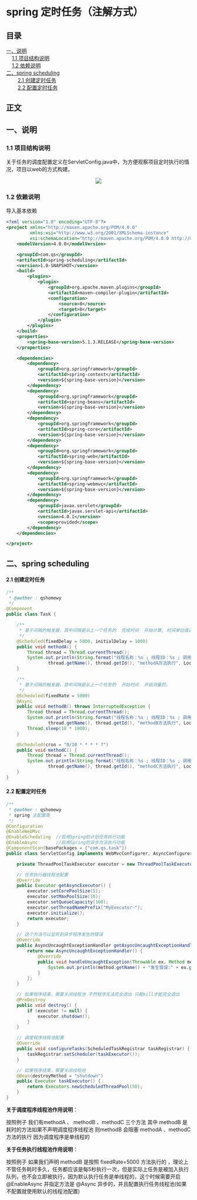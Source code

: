 # spring 定时任务（注解方式）

## 目录<br/>
<a href="#一说明">一、说明</a><br/>
&nbsp;&nbsp;&nbsp;&nbsp;<a href="#11-项目结构说明">1.1 项目结构说明</a><br/>
&nbsp;&nbsp;&nbsp;&nbsp;<a href="#12-依赖说明">1.2 依赖说明</a><br/>
<a href="#二spring-scheduling">二、spring scheduling</a><br/>
&nbsp;&nbsp;&nbsp;&nbsp;&nbsp;&nbsp;&nbsp;&nbsp;<a href="#21-创建定时任务">2.1 创建定时任务</a><br/>
&nbsp;&nbsp;&nbsp;&nbsp;&nbsp;&nbsp;&nbsp;&nbsp;<a href="#22-配置定时任务">2.2 配置定时任务</a><br/>
## 正文<br/>


## 一、说明

### 1.1 项目结构说明

关于任务的调度配置定义在ServletConfig.java中，为方便观察项目定时执行的情况，项目以web的方式构建。

<div align="center"> <img src="https://github.com/qshomewy/SpringNotes/blob/master/pictures/spring-scheduling-annotation.png"/> </div>



### 1.2 依赖说明

导入基本依赖

```xml
<?xml version="1.0" encoding="UTF-8"?>
<project xmlns="http://maven.apache.org/POM/4.0.0"
         xmlns:xsi="http://www.w3.org/2001/XMLSchema-instance"
         xsi:schemaLocation="http://maven.apache.org/POM/4.0.0 http://maven.apache.org/xsd/maven-4.0.0.xsd">
    <modelVersion>4.0.0</modelVersion>

    <groupId>com.qs</groupId>
    <artifactId>spring-scheduling</artifactId>
    <version>1.0-SNAPSHOT</version>
    <build>
        <plugins>
            <plugin>
                <groupId>org.apache.maven.plugins</groupId>
                <artifactId>maven-compiler-plugin</artifactId>
                <configuration>
                    <source>8</source>
                    <target>8</target>
                </configuration>
            </plugin>
        </plugins>
    </build>
    <properties>
        <spring-base-version>5.1.3.RELEASE</spring-base-version>
    </properties>

    <dependencies>
        <dependency>
            <groupId>org.springframework</groupId>
            <artifactId>spring-context</artifactId>
            <version>${spring-base-version}</version>
        </dependency>
        <dependency>
            <groupId>org.springframework</groupId>
            <artifactId>spring-beans</artifactId>
            <version>${spring-base-version}</version>
        </dependency>
        <dependency>
            <groupId>org.springframework</groupId>
            <artifactId>spring-core</artifactId>
            <version>${spring-base-version}</version>
        </dependency>
        <dependency>
            <groupId>org.springframework</groupId>
            <artifactId>spring-web</artifactId>
            <version>${spring-base-version}</version>
        </dependency>
        <dependency>
            <groupId>org.springframework</groupId>
            <artifactId>spring-webmvc</artifactId>
            <version>${spring-base-version}</version>
        </dependency>
        <dependency>
            <groupId>javax.servlet</groupId>
            <artifactId>javax.servlet-api</artifactId>
            <version>4.0.1</version>
            <scope>provided</scope>
        </dependency>
    </dependencies>

</project>
```



## 二、spring scheduling

#### 2.1 创建定时任务

```java
/**
 * @author : qshomewy
 */
@Component
public class Task {

    /**
     * 基于间隔的触发器，其中间隔是从上一个任务的  完成时间  开始计算, 时间单位值以毫秒为单位。
     */
    @Scheduled(fixedDelay = 5000, initialDelay = 1000)
    public void methodA() {
        Thread thread = Thread.currentThread();
        System.out.println(String.format("线程名称：%s ; 线程ID：%s ; 调用方法：%s ; 调用时间：%s",
                thread.getName(), thread.getId(), "methodA方法执行", LocalDateTime.now()));
    }

    /**
     * 基于间隔的触发器，其中间隔是从上一个任务的  开始时间  开始测量的。
     */
    @Scheduled(fixedRate = 5000)
    @Async
    public void methodB() throws InterruptedException {
        Thread thread = Thread.currentThread();
        System.out.println(String.format("线程名称：%s ; 线程ID：%s ; 调用方法：%s ; 调用时间：%s",
                thread.getName(), thread.getId(), "methodB方法执行", LocalDateTime.now()));
        Thread.sleep(10 * 1000);
    }

    @Scheduled(cron = "0/10 * * * * ?")
    public void methodC() {
        Thread thread = Thread.currentThread();
        System.out.println(String.format("线程名称：%s ; 线程ID：%s ; 调用方法：%s ; 调用时间：%s",
                thread.getName(), thread.getId(), "methodC方法执行", LocalDateTime.now()));
    }
}

```

#### 2.2 配置定时任务

```java
/**
 * @author : qshomewy
 * spring 主配置类
 */
@Configuration
@EnableWebMvc
@EnableScheduling  //启用Spring的计划任务执行功能
@EnableAsync       //启用Spring的异步方法执行功能
@ComponentScan(basePackages = {"com.qs.task"})
public class ServletConfig implements WebMvcConfigurer, AsyncConfigurer, SchedulingConfigurer {

    private ThreadPoolTaskExecutor executor = new ThreadPoolTaskExecutor();

    // 任务执行器线程池配置
    @Override
    public Executor getAsyncExecutor() {
        executor.setCorePoolSize(5);
        executor.setMaxPoolSize(10);
        executor.setQueueCapacity(100);
        executor.setThreadNamePrefix("MyExecutor-");
        executor.initialize();
        return executor;
    }

    // 这个方法可以监听到异步程序发生的错误
    @Override
    public AsyncUncaughtExceptionHandler getAsyncUncaughtExceptionHandler() {
        return new AsyncUncaughtExceptionHandler() {
            @Override
            public void handleUncaughtException(Throwable ex, Method method, Object... params) {
                System.out.println(method.getName() + "发生错误:" + ex.getMessage());
            }
        };
    }

    // 如果程序结束，需要关闭线程池 不然程序无法完全退出 只能kill才能完全退出
    @PreDestroy
    public void destroy() {
        if (executor != null) {
            executor.shutdown();
        }
    }

    // 调度程序线程池配置
    @Override
    public void configureTasks(ScheduledTaskRegistrar taskRegistrar) {
        taskRegistrar.setScheduler(taskExecutor());
    }

    // 如果程序结束，需要关闭线程池
    @Bean(destroyMethod = "shutdown")
    public Executor taskExecutor() {
        return Executors.newScheduledThreadPool(50);
    }
}
```

**关于调度程序线程池作用说明**：

按照例子 我们有methodA 、 methodB 、methodC 三个方法 其中 methodB 是耗时的方法如果不声明调度程序线程池 则methodB 会阻塞  methodA 、methodC 方法的执行 因为调度程序是单线程的

**关于任务执行线程池作用说明**：

按照例子 如果我们声明 methodB 是按照 fixedRate=5000 方法执行的 ，理论上不管任务耗时多久，任务都应该是每5秒执行一次，但是实际上任务是被加入执行队列，也不会立即被执行，因为默认执行任务是单线程的，这个时候需要开启@EnableAsync 并指定方法是 @Async 异步的，并且配置执行任务线程池(如果不配置就使用默认的线程池配置)


